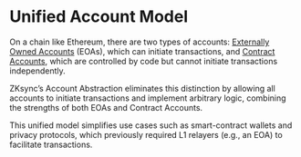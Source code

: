 # Unified Account Model

On a chain like Ethereum, there are two types of accounts: [Externally Owned Accounts](https://ethereum.org/en/developers/docs/accounts/#externally-owned-accounts-and-key-pairs) (EOAs), which can initiate transactions, and [Contract Accounts](https://ethereum.org/en/developers/docs/accounts/#contract-accounts), which are controlled by code but cannot initiate transactions independently.&#x20;

ZKsync’s Account Abstraction eliminates this distinction by allowing all accounts to initiate transactions and implement arbitrary logic, combining the strengths of both EOAs and Contract Accounts.

This unified model simplifies use cases such as smart-contract wallets and privacy protocols, which previously required L1 relayers (e.g., an EOA) to facilitate transactions.
